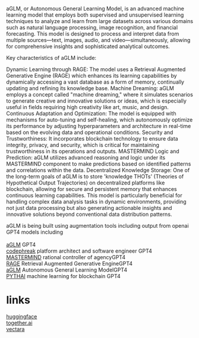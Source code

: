 aGLM, or Autonomous General Learning Model, is an advanced machine learning model that employs both supervised and unsupervised learning techniques to analyze and learn from large datasets across various domains such as natural language processing, image recognition, and financial forecasting. This model is designed to process and interpret data from multiple sources—text, images, audio, and video—simultaneously, allowing for comprehensive insights and sophisticated analytical outcomes.

Key characteristics of aGLM include:

Dynamic Learning through RAGE: The model uses a Retrieval Augmented Generative Engine (RAGE) which enhances its learning capabilities by dynamically accessing a vast database as a form of memory, continually updating and refining its knowledge base.
Machine Dreaming: aGLM employs a concept called "machine dreaming," where it simulates scenarios to generate creative and innovative solutions or ideas, which is especially useful in fields requiring high creativity like art, music, and design.
Continuous Adaptation and Optimization: The model is equipped with mechanisms for auto-tuning and self-healing, which autonomously optimize its performance by adjusting hyperparameters and architecture in real-time based on the evolving data and operational conditions.
Security and Trustworthiness: It incorporates blockchain technology to ensure data integrity, privacy, and security, which is critical for maintaining trustworthiness in its operations and outputs.
MASTERMIND Logic and Prediction: aGLM utilizes advanced reasoning and logic under its MASTERMIND component to make predictions based on identified patterns and correlations within the data.
Decentralized Knowledge Storage: One of the long-term goals of aGLM is to store 'knowledge THOTs' (Theories of Hypothetical Output Trajectories) on decentralized platforms like blockchain, allowing for secure and persistent memory that enhances continuous learning capabilities.
This model is particularly beneficial for handling complex data analysis tasks in dynamic environments, providing not just data processing but also generating actionable insights and innovative solutions beyond conventional data distribution patterns​​.

aGLM is being built using augmentation tools including output from openai GPT4 models including<br /><br />
<a href="https://chat.openai.com/g/g-f3jA46eUE-aglm">aGLM</a> GPT4<br />
<a href="https://chat.openai.com/g/g-gNLDlpcAv-professor-codephreak">codephreak</a> platform architect and software engineer GPT4<br />
<a href="https://chat.openai.com/g/g-NO8ax8aMU-mastermind">MASTERMIND</a> rational controller of agencyGPT4<br />
<a href="https://chat.openai.com/g/g-ynKNIVoHY-rage">RAGE</a> Retrieval Augmented Generative EngineGPT4<br />
<a href="https://chat.openai.com/g/g-f3jA46eUE-aglm">aGLM</a> Autonomous General Learning ModelGPT4<br />
<a href="https://chat.openai.com/g/g-pUShWgfA2-pythai">PYTHAI</a> machine learning for blockchain GPT4<br />

# links
<a href="https://huggingface.co">huggingface</a><br />
<a href="https://together.ai">together.ai</a><br />
<a href="https://vectara.com">vectara</a><br />
